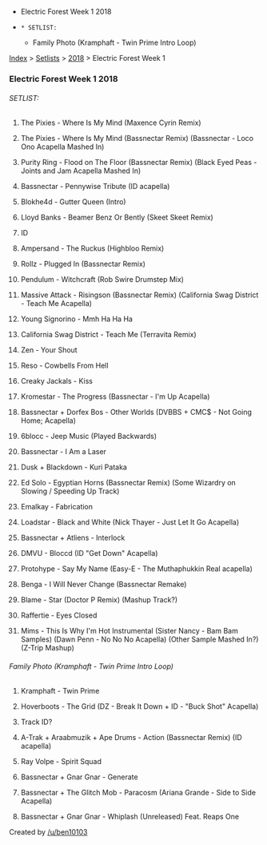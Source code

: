   * Electric Forest Week 1 2018
  *     * SETLIST:
    * Family Photo (Kramphaft - Twin Prime Intro Loop)

[Index](https://www.reddit.com/r/bassnectar/wiki/index) >
[Setlists](https://www.reddit.com/r/bassnectar/wiki/interactive/setlists) >
[2018](https://www.reddit.com/r/bassnectar/wiki/interactive/setlists/2018) >
Electric Forest Week 1

### Electric Forest Week 1 2018

###### SETLIST:

  1. The Pixies - Where Is My Mind (Maxence Cyrin Remix)

  2. The Pixies - Where Is My Mind (Bassnectar Remix) (Bassnectar - Loco Ono Acapella Mashed In)

  3. Purity Ring - Flood on The Floor (Bassnectar Remix) (Black Eyed Peas - Joints and Jam Acapella Mashed In)

  4. Bassnectar - Pennywise Tribute (ID acapella)

  5. Blokhe4d - Gutter Queen (Intro)

  6. Lloyd Banks - Beamer Benz Or Bently (Skeet Skeet Remix)

  7. ID

  8. Ampersand - The Ruckus (Highbloo Remix)

  9. Rollz - Plugged In (Bassnectar Remix)

  10. Pendulum - Witchcraft (Rob Swire Drumstep Mix)

  11. Massive Attack - Risingson (Bassnectar Remix) (California Swag District - Teach Me Acapella)

  12. Young Signorino - Mmh Ha Ha Ha

  13. California Swag District - Teach Me (Terravita Remix)

  14. Zen - Your Shout

  15. Reso - Cowbells From Hell

  16. Creaky Jackals - Kiss

  17. Kromestar - The Progress (Bassnectar - I'm Up Acapella)

  18. Bassnectar + Dorfex Bos - Other Worlds (DVBBS + CMC$ - Not Going Home; Acapella)

  19. 6blocc - Jeep Music (Played Backwards)

  20. Bassnectar - I Am a Laser

  21. Dusk + Blackdown - Kuri Pataka

  22. Ed Solo - Egyptian Horns (Bassnectar Remix) (Some Wizardry on Slowing / Speeding Up Track)

  23. Emalkay - Fabrication

  24. Loadstar - Black and White (Nick Thayer - Just Let It Go Acapella)

  25. Bassnectar + Atliens - Interlock

  26. DMVU - Bloccd (ID "Get Down" Acapella)

  27. Protohype - Say My Name (Easy-E - The Muthaphukkin Real acapella)

  28. Benga - I Will Never Change (Bassnectar Remake)

  29. Blame - Star (Doctor P Remix) (Mashup Track?)

  30. Raffertie - Eyes Closed

  31. Mims - This Is Why I'm Hot Instrumental (Sister Nancy - Bam Bam Samples) (Dawn Penn - No No No Acapella) (Other Sample Mashed In?) (Z-Trip Mashup)

###### Family Photo (Kramphaft - Twin Prime Intro Loop)

  1. Kramphaft - Twin Prime

  2. Hoverboots - The Grid (DZ - Break It Down + ID - "Buck Shot" Acapella)

  3. Track ID?

  4. A-Trak + Araabmuzik + Ape Drums - Action (Bassnectar Remix) (ID acapella)

  5. Ray Volpe - Spirit Squad

  6. Bassnectar + Gnar Gnar - Generate

  7. Bassnectar + The Glitch Mob - Paracosm (Ariana Grande - Side to Side Acapella)

  8. Bassnectar + Gnar Gnar - Whiplash (Unreleased) Feat. Reaps One

Created by [/u/ben10103](/u/ben10103)


